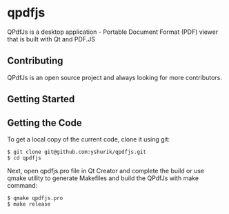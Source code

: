 # qpdfjs

QPdfJs is a desktop application - Portable Document Format (PDF) viewer that is built with Qt and PDF.JS

## Contributing

QPdfJs is an open source project and always looking for more contributors.

## Getting Started

## Getting the Code

To get a local copy of the current code, clone it using git:

    $ git clone git@github.com:yshurik/qpdfjs.git
    $ cd qpdfjs
    
Next, open qpdfjs.pro file in Qt Creator and complete the build or use qmake utility
to generate Makefiles and build the QPdfJs with make command:

    $ qmake qpdfjs.pro
    $ make release
    
    
